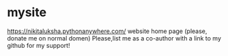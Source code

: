# mysite
https://nikitaluksha.pythonanywhere.com/ website home page  (please, donate me on normal domen)
Please,list me as a co-author with a link to my github for my support!
